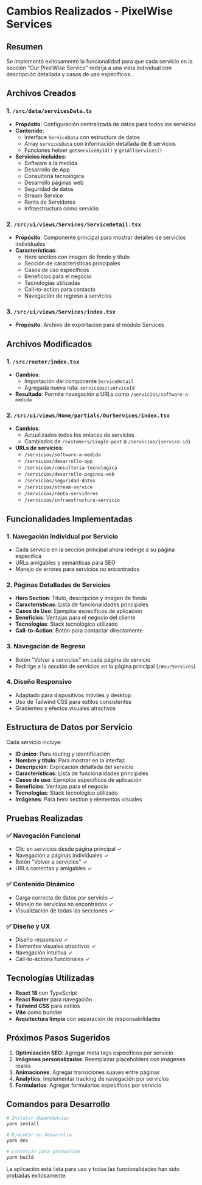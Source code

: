 # Cambios Realizados - PixelWise Services

## Resumen
Se implementó exitosamente la funcionalidad para que cada servicio en la sección "Our PixelWise Service" redirija a una vista individual con descripción detallada y casos de uso específicos.

## Archivos Creados

### 1. `/src/data/servicesData.ts`
- **Propósito**: Configuración centralizada de datos para todos los servicios
- **Contenido**: 
  - Interface `ServiceData` con estructura de datos
  - Array `servicesData` con información detallada de 8 servicios
  - Funciones helper `getServiceById()` y `getAllServices()`
- **Servicios incluidos**:
  - Software a la medida
  - Desarrollo de App
  - Consultoría tecnológica
  - Desarrollo páginas web
  - Seguridad de datos
  - Stream Service
  - Renta de Servidores
  - Infraestructura como servicio

### 2. `/src/ui/views/Services/ServiceDetail.tsx`
- **Propósito**: Componente principal para mostrar detalles de servicios individuales
- **Características**:
  - Hero section con imagen de fondo y título
  - Sección de características principales
  - Casos de uso específicos
  - Beneficios para el negocio
  - Tecnologías utilizadas
  - Call-to-action para contacto
  - Navegación de regreso a servicios

### 3. `/src/ui/views/Services/index.tsx`
- **Propósito**: Archivo de exportación para el módulo Services

## Archivos Modificados

### 1. `/src/router/index.tsx`
- **Cambios**:
  - Importación del componente `ServiceDetail`
  - Agregada nueva ruta: `servicios/:serviceId`
- **Resultado**: Permite navegación a URLs como `/servicios/software-a-medida`

### 2. `/src/ui/views/Home/partials/OurServices/index.tsx`
- **Cambios**:
  - Actualizados todos los enlaces de servicios
  - Cambiados de `/customers/single-post` a `/servicios/{service-id}`
- **URLs de servicios**:
  - `/servicios/software-a-medida`
  - `/servicios/desarrollo-app`
  - `/servicios/consultoria-tecnologica`
  - `/servicios/desarrollo-paginas-web`
  - `/servicios/seguridad-datos`
  - `/servicios/stream-service`
  - `/servicios/renta-servidores`
  - `/servicios/infraestructura-servicio`

## Funcionalidades Implementadas

### 1. Navegación Individual por Servicio
- Cada servicio en la sección principal ahora redirige a su página específica
- URLs amigables y semánticas para SEO
- Manejo de errores para servicios no encontrados

### 2. Páginas Detalladas de Servicios
- **Hero Section**: Título, descripción y imagen de fondo
- **Características**: Lista de funcionalidades principales
- **Casos de Uso**: Ejemplos específicos de aplicación
- **Beneficios**: Ventajas para el negocio del cliente
- **Tecnologías**: Stack tecnológico utilizado
- **Call-to-Action**: Botón para contactar directamente

### 3. Navegación de Regreso
- Botón "Volver a servicios" en cada página de servicio
- Redirige a la sección de servicios en la página principal (`/#ourServices`)

### 4. Diseño Responsivo
- Adaptado para dispositivos móviles y desktop
- Uso de Tailwind CSS para estilos consistentes
- Gradientes y efectos visuales atractivos

## Estructura de Datos por Servicio

Cada servicio incluye:
- **ID único**: Para routing y identificación
- **Nombre y título**: Para mostrar en la interfaz
- **Descripción**: Explicación detallada del servicio
- **Características**: Lista de funcionalidades principales
- **Casos de uso**: Ejemplos específicos de aplicación
- **Beneficios**: Ventajas para el negocio
- **Tecnologías**: Stack tecnológico utilizado
- **Imágenes**: Para hero section y elementos visuales

## Pruebas Realizadas

### ✅ Navegación Funcional
- Clic en servicios desde página principal ✓
- Navegación a páginas individuales ✓
- Botón "Volver a servicios" ✓
- URLs correctas y amigables ✓

### ✅ Contenido Dinámico
- Carga correcta de datos por servicio ✓
- Manejo de servicios no encontrados ✓
- Visualización de todas las secciones ✓

### ✅ Diseño y UX
- Diseño responsivo ✓
- Elementos visuales atractivos ✓
- Navegación intuitiva ✓
- Call-to-actions funcionales ✓

## Tecnologías Utilizadas

- **React 18** con TypeScript
- **React Router** para navegación
- **Tailwind CSS** para estilos
- **Vite** como bundler
- **Arquitectura limpia** con separación de responsabilidades

## Próximos Pasos Sugeridos

1. **Optimización SEO**: Agregar meta tags específicos por servicio
2. **Imágenes personalizadas**: Reemplazar placeholders con imágenes reales
3. **Animaciones**: Agregar transiciones suaves entre páginas
4. **Analytics**: Implementar tracking de navegación por servicios
5. **Formularios**: Agregar formularios específicos por servicio

## Comandos para Desarrollo

```bash
# Instalar dependencias
yarn install

# Ejecutar en desarrollo
yarn dev

# Construir para producción
yarn build
```

La aplicación está lista para uso y todas las funcionalidades han sido probadas exitosamente.

